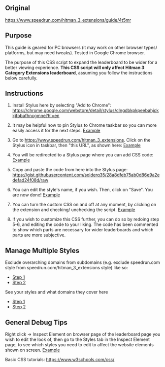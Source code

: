 ## Original
https://www.speedrun.com/hitman_3_extensions/guide/4t5mr

## Purpose

This guide is geared for PC browsers (it may work on other browser types/ platforms, but may need tweaks). Tested in Google Chrome browser.

The purpose of this CSS script to expand the leaderboard to be wider for a better viewing experience. **This CSS script will only affect Hitman 3 Category Extensions leaderboard**, assuming you follow the instructions below carefully.

## Instructions

1. Install Stylus here by selecting "Add to Chrome": https://chrome.google.com/webstore/detail/stylus/clngdbkpkpeebahjckkjfobafhncgmne?hl=en

2. It may be helpful now to pin Stylus to Chrome taskbar so you can more easily access it for the next steps.
[Example](https://media.discordapp.net/attachments/833505136290299935/938603695715790878/unknown.png?width=481&height=586)

3. Go to https://www.speedrun.com/hitman_3_extensions. Click on the Stylus icon in taskbar, then "this URL", as shown here: 
[Example](https://media.discordapp.net/attachments/833505136290299935/938605319691575386/unknown.png?width=1200&height=600)

4. You will be redirected to a Stylus page where you can add CSS code: 
[Example](https://media.discordapp.net/attachments/833505136290299935/938605646104907776/unknown.png?width=786&height=613)

5. Copy and paste the code from here into the Stylus page: https://gist.githubusercontent.com/solderq35/28a8dfeb75ab0d86e9a2edefad24f08d/raw

6. You can edit the style's name, if you wish. Then, click on "Save". You are now done!
[Example](https://media.discordapp.net/attachments/833505136290299935/938608753215938570/unknown.png?width=689&height=613)

7. You can turn the custom CSS on and off at any moment, by clicking on the extension and checking/ unchecking the script.
[Example](https://media.discordapp.net/attachments/833505136290299935/938767908060950538/unknown.png)

8. If you wish to customize this CSS further, you can do so by redoing step 5-6, and editing the code to your liking. The code has been commented to show which parts are necessary for wider leaderboards and which parts are more subjective. 

## Manage Multiple Styles
Exclude overarching domains from subdomains (e.g. exclude speedrun.com style from speedrun.com/hitman_3_extensions style) like so:
* [Step 1](https://media.discordapp.net/attachments/1018323831468851202/1104439020643164321/image.png)
* [Step 2](https://media.discordapp.net/attachments/1018323831468851202/1104439109025550416/image.png)

See your styles and what domains they cover here
* [Step 1](https://media.discordapp.net/attachments/1018323831468851202/1104439587444641863/image.png)
* [Step 2](https://media.discordapp.net/attachments/1018323831468851202/1104439987556061324/image.png)

## General Debug Tips

Right click -> Inspect Element on browser page of the leaderboard page you wish to edit the look of, then go to the Styles tab in the Inspect Element page, to see which styles you need to edit to affect the website elements shown on screen. 
[Example](https://media.discordapp.net/attachments/833505136290299935/938728006371917834/unknown.png?width=1036&height=587)

Basic CSS tutorials: https://www.w3schools.com/css/
